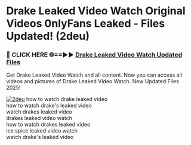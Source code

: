 # Drake Leaked Video Watch Original Videos 0nlyFans Leaked - Files Updated! (2deu)

<h3>🔴 CLICK HERE 🌐==►► <a href="https://tinyurl.com/ms9xzufz" rel="nofollow">Drake Leaked Video Watch Updated Files</a></h3>

Get Drake Leaked Video Watch and all content. Now you can access all videos and pictures of Drake Leaked Video Watch. New Updated Files 2025!

[![2deu](https://i.imgur.com/ppqm5kG.gif)](https://tinyurl.com/ms9xzufz)
how to watch drake leaked video<br>
how to watch drake's leaked video<br>
watch drakes leaked video<br>
drakes leaked video watch<br>
how to watch drakes leaked video<br>
ice spice leaked video watch<br>
watch drake's leaked video